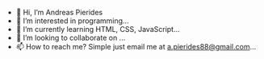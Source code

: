 - 👋 Hi, I’m Andreas Pierides
- 👀 I’m interested in programming...
- 🌱 I’m currently learning HTML, CSS, JavaScript...
- 💞️ I’m looking to collaborate on ...
- 📫 How to reach me? Simple just email me at a.pierides88@gmail.com...

<!---
AndreasPier/AndreasPier is a ✨ special ✨ repository because its `README.md` (this file) appears on your GitHub profile.
You can click the Preview link to take a look at your changes.
--->
